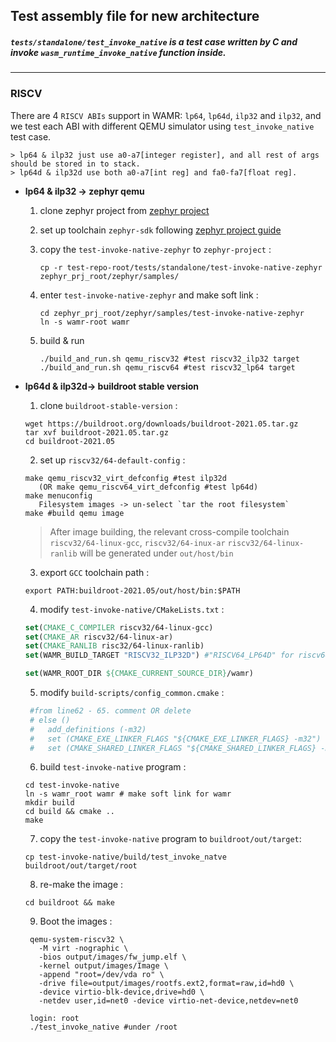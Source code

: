 ## Test assembly file for new architecture
##### `tests/standalone/test_invoke_native` is a test case written by C  and invoke `wasm_runtime_invoke_native` function inside.

---

### RISCV
There are 4 `RISCV ABIs` support in WAMR: `lp64`, `lp64d`, `ilp32` and `ilp32`, and we test each ABI with different QEMU simulator using `test_invoke_native` test case.

```shell
> lp64 & ilp32 just use a0-a7[integer register], and all rest of args should be stored in to stack.
> lp64d & ilp32d use both a0-a7[int reg] and fa0-fa7[float reg].
```

- **lp64 & ilp32 -> zephyr qemu**

  1. clone zephyr project from [zephyr project](https://github.com/zephyrproject-rtos/zephyr.git)

  2. set up toolchain `zephyr-sdk` following [zephyr project guide](https://docs.zephyrproject.org/latest/getting_started/index.html#install-a-toolchain)

  3. copy the `test-invoke-native-zephyr`  to `zephyr-project` : 

     ```shell
     cp -r test-repo-root/tests/standalone/test-invoke-native-zephyr zephyr_prj_root/zephyr/samples/
     ```

  4. enter `test-invoke-native-zephyr`  and make soft link :

       ```shell
     cd zephyr_prj_root/zephyr/samples/test-invoke-native-zephyr
     ln -s wamr-root wamr
     ```

  5. build & run

     ```shell
     ./build_and_run.sh qemu_riscv32 #test riscv32_ilp32 target
     ./build_and_run.sh qemu_riscv64 #test riscv32_lp64 target
     ```



- **lp64d & ilp32d-> buildroot stable version**

  1.  clone `buildroot-stable-version` :

     ```shell
     wget https://buildroot.org/downloads/buildroot-2021.05.tar.gz
     tar xvf buildroot-2021.05.tar.gz
     cd buildroot-2021.05
     ```

  2.  set up `riscv32/64-default-config` :

     ```shell
     make qemu_riscv32_virt_defconfig #test ilp32d
     	(OR make qemu_riscv64_virt_defconfig #test lp64d)
     make menuconfig 
     	Filesystem images -> un-select `tar the root filesystem`
     make #build qemu image
     ```

     > After image building, the relevant cross-compile toolchain `riscv32/64-linux-gcc`, `riscv32/64-inux-ar` `riscv32/64-linux-ranlib`  will be generated under `out/host/bin`

  3.  export `GCC` toolchain path :

     ```shell
     export PATH:buildroot-2021.05/out/host/bin:$PATH
     ```

  4.  modify `test-invoke-native/CMakeLists.txt` :

     ```cmake
     set(CMAKE_C_COMPILER riscv32/64-linux-gcc)
     set(CMAKE_AR riscv32/64-linux-ar)
     set(CMAKE_RANLIB risc32/64-linux-ranlib)
     set(WAMR_BUILD_TARGET "RISCV32_ILP32D") #"RISCV64_LP64D" for riscv64_lp64
     
     set(WAMR_ROOT_DIR ${CMAKE_CURRENT_SOURCE_DIR}/wamr)
     ```

  5.  modify `build-scripts/config_common.cmake` :

     ```cmake
      #from line62 - 65. comment OR delete
      # else ()
      #   add_definitions (-m32)
      #   set (CMAKE_EXE_LINKER_FLAGS "${CMAKE_EXE_LINKER_FLAGS} -m32")
      #   set (CMAKE_SHARED_LINKER_FLAGS "${CMAKE_SHARED_LINKER_FLAGS} -m32")
     ```

  6.  build `test-invoke-native` program :

     ```shell
     cd test-invoke-native
     ln -s wamr_root wamr # make soft link for wamr
     mkdir build
     cd build && cmake ..
     make
     ```

  7.  copy the `test-invoke-native` program to `buildroot/out/target`:

     ```shell
     cp test-invoke-native/build/test_invoke_natve buildroot/out/target/root
     ```

  8.  re-make the image :

     ```shell
     cd buildroot && make
     ```

  9.  Boot the images :

     ```shell
      qemu-system-riscv32 \
        -M virt -nographic \
        -bios output/images/fw_jump.elf \
        -kernel output/images/Image \
        -append "root=/dev/vda ro" \
        -drive file=output/images/rootfs.ext2,format=raw,id=hd0 \
        -device virtio-blk-device,drive=hd0 \
        -netdev user,id=net0 -device virtio-net-device,netdev=net0
        
      login: root
      ./test_invoke_native #under /root
     ```

     

  


